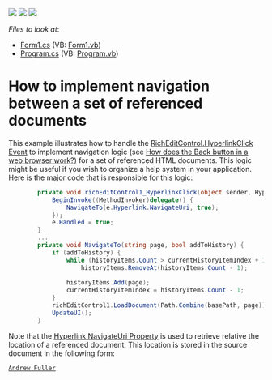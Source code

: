 <!-- default badges list -->
![](https://img.shields.io/endpoint?url=https://codecentral.devexpress.com/api/v1/VersionRange/128610479/13.1.4%2B)
[![](https://img.shields.io/badge/Open_in_DevExpress_Support_Center-FF7200?style=flat-square&logo=DevExpress&logoColor=white)](https://supportcenter.devexpress.com/ticket/details/E4140)
[![](https://img.shields.io/badge/📖_How_to_use_DevExpress_Examples-e9f6fc?style=flat-square)](https://docs.devexpress.com/GeneralInformation/403183)
<!-- default badges end -->
<!-- default file list -->
*Files to look at*:

* [Form1.cs](./CS/Form1.cs) (VB: [Form1.vb](./VB/Form1.vb))
* [Program.cs](./CS/Program.cs) (VB: [Program.vb](./VB/Program.vb))
<!-- default file list end -->
# How to implement navigation between a set of referenced documents


<p>This example illustrates how to handle the <a href="http://documentation.devexpress.com/#WindowsForms/DevExpressXtraRichEditRichEditControl_HyperlinkClicktopic"><u>RichEditControl.HyperlinkClick Event</u></a> to implement navigation logic (see <a href="http://stackoverflow.com/questions/1313788/how-does-the-back-button-in-a-web-browser-work"><u>How does the Back button in a web browser work?</u></a>) for a set of referenced HTML documents. This logic might be useful if you wish to organize a help system in your application. Here is the major code that is responsible for this logic:<br />
</p>

```cs
        private void richEditControl1_HyperlinkClick(object sender, HyperlinkClickEventArgs e) {
            BeginInvoke((MethodInvoker)delegate() {
                NavigateTo(e.Hyperlink.NavigateUri, true);
            });
            e.Handled = true;
        }
        ...
        private void NavigateTo(string page, bool addToHistory) {
            if (addToHistory) {
                while (historyItems.Count > currentHistoryItemIndex + 1)
                    historyItems.RemoveAt(historyItems.Count - 1);
                
                historyItems.Add(page);
                currentHistoryItemIndex = historyItems.Count - 1;
            }
            richEditControl1.LoadDocument(Path.Combine(basePath, page));
            UpdateUI();
        }

```

<p>Note that the <a href="http://documentation.devexpress.com/#CoreLibraries/DevExpressXtraRichEditAPINativeHyperlink_NavigateUritopic"><u>Hyperlink.NavigateUri Property</u></a> is used to retrieve relative the location of a referenced document. This location is stored in the source document in the following form:<br />
</p><para><code lang="html"><a href="./CS/Documents/AndrewFuller.html"><span class="csBB08E6F5">Andrew Fuller</span></a> 

<br/>


